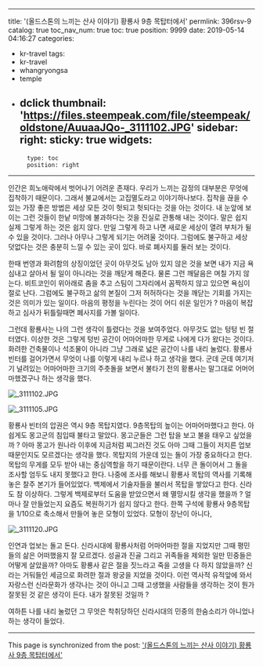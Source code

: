 
---
title: '(올드스톤의 느끼는 산사 이야기) 황룡사 9층 목탑터에서'
permlink: 396rsv-9
catalog: true
toc_nav_num: true
toc: true
position: 9999
date: 2019-05-14 04:16:27
categories:
- kr-travel
tags:
- kr-travel
- whangryongsa
- temple
- dclick
thumbnail: 'https://files.steempeak.com/file/steempeak/oldstone/AuuaaJQo-_3111102.JPG'
sidebar:
    right:
        sticky: true
widgets:
    -
        type: toc
        position: right
---


인간은 희노애락에서 벗어나기 어려운 존재다. 우리가 느끼는 감정의 대부분은 무엇에 집착하기 때문이다. 그래서 불교에서는 고집멸도라고 이야기하나보다. 집착을 끊을 수 있는 가장 좋은 방법은 세상 모든 것이 헛되고 헛되다는 것을 아는 것이다. 내 눈앞에 보이는 그런 것들이 한낱 미망에 불과하다는 것을 진실로 관통해 내는 것이다. 말은 쉽지 실제 그렇게 하는 것은 쉽지 않다. 만일 그렇게 하고 나면 새로운 세상이 열려 부처가 뒬 수 있을 것이다. 그러나 아무나 그렇게 되기는 어려울 것이다. 그럼에도 불구하고 세상 덧없다는 것은 충분히 느낄 수 있는 곳이 있다. 바로 폐사지를 둘러 보는 것이다. 

한때 번영과 화려함의 상징이었던 곳이 아무것도 남아 있지 않은 것을 보면 내가 지금 욕심내고 살아서 될 일이 아니라는 것을 깨닫게 해준다. 물론 그런 깨달음은 며칠 가지 않는다. 비트코인이 위아래로 춤을 추고 스팀이 그자리에서 꼼짝하지 않고 있으면 욕심이 절로 난다. 그럼에도 불구하고 삶의 본질이 그저 허허하다는 것을 깨닫는 기회를 가지는 것은 의미가 있는 일이다. 마음의 평정을 누린다는 것이 어디 쉬운 일인가 ? 마음이 복잡하고 심사가 뒤틀릴때면 폐사지를 가볼 일이다. 

그런데 황룡사는 나의 그런 생각이 틀렸다는 것을 보여주었다. 아무것도 없는 텅텅 빈 절터였다. 이상한 것은 그렇게 텅빈 공간이 어마어마한 무게로 나에게 다가 왔다는 것이다. 화려한 건축물이나 석조물이 아니라 그냥 그래로 넓은 공간이 나를 내리 눌렀다. 황룡사 빈터를 걸어가면서 무엇이 나를 이렇게 내리 누르나 하고 생각을 했다. 군데 군데 여기저기 널려있는 어마어마한 크기의 주춧돌을 보면서 불타기 전의 황룡사는 말그대로 어머어마했겠구나 하는 생각을 했다. 

![_3111102.JPG](https://files.steempeak.com/file/steempeak/oldstone/AuuaaJQo-_3111102.JPG)

![_3111105.JPG](https://files.steempeak.com/file/steempeak/oldstone/yTJBEmxX-_3111105.JPG)



황룡사 빈터의 압권은 역시 9층 목탑지였다. 9층목탑의 높이는 어마어마했다고 한다. 아쉽게도 몽고군의 침입때 불타고 말았다. 몽고군들은 그런 탑을 보고 불을 태우고 싶었을까 ? 아마 몽고가 원나라 이후에 지금처럼 찌그러진 것도 아마 그때 그들이 저지른 업보 때문인지도 모르겠다는 생각을 했다. 목탑지의 가운데 있는 돌이 가장 중요하다고 한다. 목탑의 무게를 모두 받아 내는 중심역할을 하기 때문이란다. 너무 큰 돌이어서 그 돌을 조사할 엄두도 내지 못했다고 한다. 나중에 조사를 해보니 황룡사 목탑의 역사를 기록해 놓은 찰주 본기가 들어있었다. 백제에서 기술자들을 불러서 목탑을 쌓았다고 한다. 신라도 참 이상하다. 그렇게 백제로부터 도움을 받았으면서 왜 멸망시킬 생각을 했을까 ? 얼마나 잘 만들었는지 요즘도 복원하기가 쉽지 않다고 한다. 한쪽 구석에 황룡사 9층목탑을 1/10으로 축소해서 만들어 놓은 모형이 있었다. 모형이 장난이 아니다, 

![_3111120.JPG](https://files.steempeak.com/file/steempeak/oldstone/nBfR3Hcb-_3111120.JPG)

인연과 업보는 돌고 돈다. 신라시대에 황룡사처럼 어마어마한 절을 지었지만 그때 평민들의 삶은 어떠했을지 잘 모르겠다. 성골과 진골 그리고 귀족들을 제외한 일만 민중들은 어떻게 살았을까? 아마도 황룡사 같은 절을 짓느라고 죽을 고생을 다 하지 않았을까? 신라는 거둬들인 세금으로 화려한 절과 왕궁을 지었을 것이다. 이런 역사적 유적앞에 와서 자랑스런 신라문화가 생각나는 것이 아니고 그때 고생했을 사람들을 생각하는 것이 뭔가 잘못된 것 같은 생각이 든다. 내가 잘못된 것일까 ? 

여하튼 나를 내리 눌렀던 그 무엇은 착취당하던 신라시대의 민중의 한숨소리가 아니었나 하는 생각이 들었다. 


- - -

This page is synchronized from the post: ['(올드스톤의 느끼는 산사 이야기) 황룡사 9층 목탑터에서'](https://steemit.com/@oldstone/396rsv-9)
